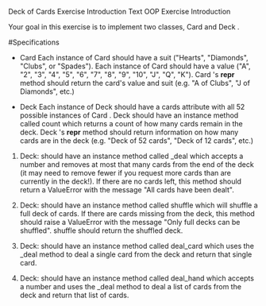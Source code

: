 Deck of Cards Exercise Introduction Text
OOP Exercise
Introduction

Your goal in this exercise is to implement two classes, Card  and Deck .

#Specifications

- Card
Each instance of Card  should have a suit ("Hearts", "Diamonds", "Clubs", or "Spades").
Each instance of Card  should have a value ("A", "2", "3", "4", "5", "6", "7", "8", "9", "10", "J", "Q", "K").
Card 's __repr__  method should return the card's value and suit (e.g. "A of Clubs", "J of Diamonds", etc.)

- Deck
Each instance of Deck  should have a cards attribute with all 52 possible instances of Card .
Deck  should have an instance method called count  which returns a count of how many cards remain in the deck.
Deck 's __repr__  method should return information on how many cards are in the deck
(e.g. "Deck of 52 cards", "Deck of 12 cards", etc.)

1. Deck: should have an instance method called _deal  which accepts a number and removes at most that many cards from the end of the deck (it may need to remove fewer if you request more cards than are currently in the deck!). If there are no cards left, this method should return a ValueError  with the message "All cards have been dealt".

2. Deck: should have an instance method called shuffle  which will shuffle a full deck of cards. If there are cards missing from the deck, this method should raise a ValueError  with the message "Only full decks can be shuffled". shuffle should return the shuffled deck.

3. Deck: should have an instance method called deal_card  which uses the _deal  method to deal a single card from the deck and return that single card.

4. Deck: should have an instance method called deal_hand  which accepts a number and uses the _deal  method to deal a list of cards from the deck and return that list of cards.
